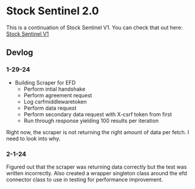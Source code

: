 # Stock Sentinel 2.0

This is a continuation of Stock Sentinel V1. You can check that out here: [Stock Sentinel V1](https://github.com/hamannjames/stock-sentinel)

## Devlog

### 1-29-24

- Building Scraper for EFD
    - Perform intial handshake
    - Perform agreement request
    - Log csrfmiddlewaretoken
    - Perform data request
    - Perform secondary data request with X-csrf token from first
    - Run through response yielding 100 results per iteration

Right now, the scraper is not returning the right amount of data per fetch. I need to look into why.

### 2-1-24

Figured out that the scraper was returning data correctly but the test was written incorrectly. Also created a wrapper singleton class around the efd connector class to use in testing for performance improvement.